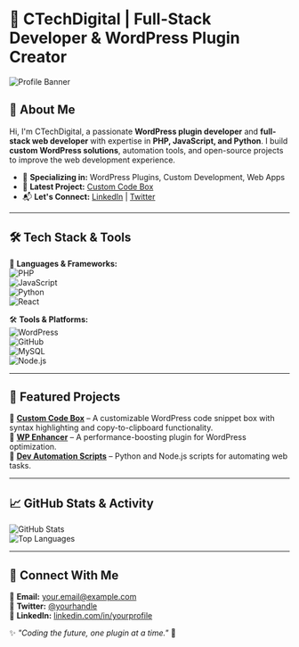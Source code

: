 # 🚀 CTechDigital | Full-Stack Developer & WordPress Plugin Creator

![Profile Banner](https://your-image-url.com/banner.png)  

## **👋 About Me**  
Hi, I'm CTechDigital, a passionate **WordPress plugin developer** and **full-stack web developer** with expertise in **PHP, JavaScript, and Python**. I build **custom WordPress solutions**, automation tools, and open-source projects to improve the web development experience.  

- 🎯 **Specializing in:** WordPress Plugins, Custom Development, Web Apps  
- 📌 **Latest Project:** [Custom Code Box](https://github.com/yourusername/custom-code-box)  
- 📬 **Let's Connect:** [LinkedIn](https://linkedin.com/in/yourprofile) | [Twitter](https://twitter.com/yourhandle)  

---

## **🛠 Tech Stack & Tools**  
🚀 **Languages & Frameworks:**  
![PHP](https://img.shields.io/badge/-PHP-777BB4?style=flat&logo=php&logoColor=white)  
![JavaScript](https://img.shields.io/badge/-JavaScript-F7DF1E?style=flat&logo=javascript&logoColor=black)  
![Python](https://img.shields.io/badge/-Python-3776AB?style=flat&logo=python&logoColor=white)  
![React](https://img.shields.io/badge/-React-61DAFB?style=flat&logo=react&logoColor=black)  

🛠 **Tools & Platforms:**  
![WordPress](https://img.shields.io/badge/-WordPress-21759B?style=flat&logo=wordpress&logoColor=white)  
![GitHub](https://img.shields.io/badge/-GitHub-181717?style=flat&logo=github&logoColor=white)  
![MySQL](https://img.shields.io/badge/-MySQL-4479A1?style=flat&logo=mysql&logoColor=white)  
![Node.js](https://img.shields.io/badge/-Node.js-339933?style=flat&logo=node.js&logoColor=white)  

---

## **📌 Featured Projects**  
🔹 **[Custom Code Box](https://github.com/CTechDigitalpt/custom-code-box)** – A customizable WordPress code snippet box with syntax highlighting and copy-to-clipboard functionality.  
🔹 **[WP Enhancer](https://github.com/CTechDigitalpt/wp-enhancer)** – A performance-boosting plugin for WordPress optimization.  
🔹 **[Dev Automation Scripts](https://github.com/CTechDigitalpte/automation-scripts)** – Python and Node.js scripts for automating web tasks.  

---

## **📈 GitHub Stats & Activity**  
![GitHub Stats](https://github-readme-stats.vercel.app/api?username=CTechDigitalpt&show_icons=true&theme=radical)  
![Top Languages](https://github-readme-stats.vercel.app/api/top-langs/?username=CTechDigitalpte&layout=compact&theme=radical)  

---

## **🤝 Connect With Me**  
📧 **Email:** your.email@example.com  
💬 **Twitter:** [@yourhandle](https://twitter.com/CTechDigitalpt)  
🔗 **LinkedIn:** [linkedin.com/in/yourprofile](https://linkedin.com/in/yourprofile)  

✨ _"Coding the future, one plugin at a time."_ 🚀  
